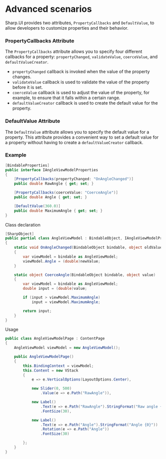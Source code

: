 # Advanced scenarios

Sharp.UI provides two attributes, `PropertyCallbacks` and `DefaultValue`, to allow developers to customize properties and their behavior.

### PropertyCallbacks Attribute

The `PropertyCallbacks` attribute allows you to specify four different callbacks for a property: `propertyChanged`, `validateValue`, `coerceValue`, and `defaultValueCreator`.

- `propertyChanged` callback is invoked when the value of the property changes.
- `validateValue` callback is used to validate the value of the property before it is set.
- `coerceValue` callback is used to adjust the value of the property, for example, to ensure that it falls within a certain range.
- `defaultValueCreator` callback is used to create the default value for the property.

### DefaultValue Attribute

The `DefaultValue` attribute allows you to specify the default value for a property. This attribute provides a convenient way to set a default value for a property without having to create a `defaultValueCreator` callback.

### Example



```cs
[BindableProperties]
public interface IAngleViewModelProperties
{
    [PropertyCallbacks(propertyChanged: "OnAngleChanged")]
    public double RawAngle { get; set; }

    [PropertyCallbacks(coerceValue: "CoerceAngle")]
    public double Angle { get; set; }

    [DefaultValue(360.0)]
    public double MaximumAngle { get; set; }
}
```

Class declaration

```cs
[SharpObject]
public partial class AngleViewModel : BindableObject, IAngleViewModelProperties
{
    static void OnAngleChanged(BindableObject bindable, object oldValue, object newValue)
    {
        var viewModel = bindable as AngleViewModel;
        viewModel.Angle = (double)newValue;
    }

    static object CoerceAngle(BindableObject bindable, object value)
    {
        var viewModel = bindable as AngleViewModel;
        double input = (double)value;

        if (input > viewModel.MaximumAngle)
            input = viewModel.MaximumAngle;

        return input;
    }
}
```

Usage

```cs
public class AngleViewModelPage : ContentPage
{
    AngleViewModel viewModel = new AngleViewModel();

    public AngleViewModelPage()
    {
        this.BindingContext = viewModel;
        this.Content = new VStack
        {
            e => e.VerticalOptions(LayoutOptions.Center),

            new Slider(0, 500)
                .Value(e => e.Path("RawAngle")),

            new Label()
                .Text(e => e.Path("RawAngle").StringFormat("Raw angle {0}"))
                .FontSize(30),

            new Label()
                .Text(e => e.Path("Angle").StringFormat("Angle {0}"))
                .Rotation(e => e.Path("Angle"))
                .FontSize(30)

        };
    }
}
```
